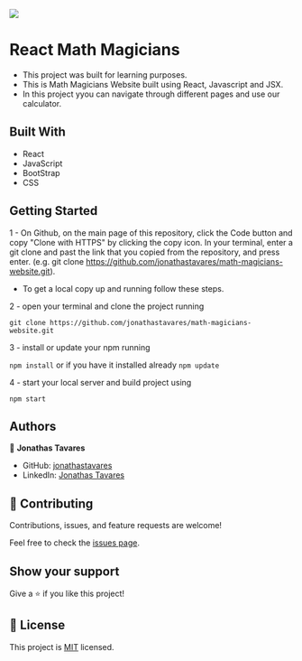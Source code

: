 ![](https://img.shields.io/badge/Microverse-blueviolet)

# React Math Magicians

- This project was built for learning purposes.
- This is Math Magicians Website built using React, Javascript and JSX.
- In this project yyou can navigate through different pages and use our calculator.

## Built With

- React
- JavaScript
- BootStrap
- CSS

## Getting Started

1 - On Github, on the main page of this repository, click the Code button and copy "Clone with HTTPS" by clicking the copy icon.
In your terminal, enter a git clone and past the link that you copied from the repository, and press enter.
(e.g. git clone https://github.com/jonathastavares/math-magicians-website.git).

* To get a local copy up and running follow these steps.

2 - open your terminal and clone the project running 

`git clone https://github.com/jonathastavares/math-magicians-website.git`

3 - install or update your npm running

`npm install` or if you have it installed already `npm update`

4 - start your local server and build project using

`npm start`

## Authors

👤 **Jonathas Tavares**

- GitHub: [jonathastavares](https://github.com/jonathastavares)
- LinkedIn: [Jonathas Tavares](https://www.linkedin.com/in/jonathas-tavares-24b8bba3/)

## 🤝 Contributing

Contributions, issues, and feature requests are welcome!

Feel free to check the [issues page](../../issues/).

## Show your support

Give a ⭐️ if you like this project!

## 📝 License

This project is [MIT](./LICENSE) licensed.